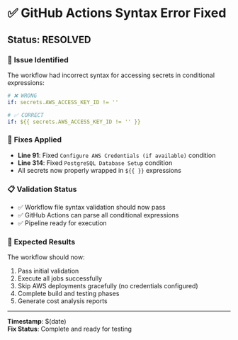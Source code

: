 # ✅ GitHub Actions Syntax Error Fixed

## Status: RESOLVED

### 🐛 **Issue Identified**
The workflow had incorrect syntax for accessing secrets in conditional expressions:
```yaml
# ❌ WRONG
if: secrets.AWS_ACCESS_KEY_ID != ''

# ✅ CORRECT  
if: ${{ secrets.AWS_ACCESS_KEY_ID != '' }}
```

### 🔧 **Fixes Applied**
- **Line 91**: Fixed `Configure AWS Credentials (if available)` condition
- **Line 314**: Fixed `PostgreSQL Database Setup` condition
- All secrets now properly wrapped in `${{ }}` expressions

### 📋 **Validation Status**
- ✅ Workflow file syntax validation should now pass
- ✅ GitHub Actions can parse all conditional expressions
- ✅ Pipeline ready for execution

### 🚀 **Expected Results**
The workflow should now:
1. Pass initial validation
2. Execute all jobs successfully 
3. Skip AWS deployments gracefully (no credentials configured)
4. Complete build and testing phases
5. Generate cost analysis reports

---
**Timestamp**: $(date)  
**Fix Status**: Complete and ready for testing
